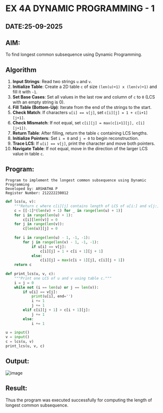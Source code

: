 # EX 4A DYNAMIC PROGRAMMING - 1
## DATE:25-09-2025
## AIM:
To find longest common subsequence using Dynamic Programming.


## Algorithm

1. **Input Strings**: Read two strings `u` and `v`.
2. **Initialize Table**: Create a 2D table `c` of size `(len(u)+1) x (len(v)+1)` and fill it with `-1`.
3. **Set Base Cases**: Set all values in the last row and column of `c` to `0` (LCS with an empty string is 0).
4. **Fill Table (Bottom-Up)**: Iterate from the end of the strings to the start.
5. **Check Match**: If characters `u[i] == v[j]`, set `c[i][j] = 1 + c[i+1][j+1]`.
6. **Check Mismatch**: If not equal, set `c[i][j] = max(c[i+1][j], c[i][j+1])`.
7. **Return Table**: After filling, return the table `c` containing LCS lengths.
8. **Initialize Pointers**: Set `i = 0` and `j = 0` to begin reconstruction.
9. **Trace LCS**: If `u[i] == v[j]`, print the character and move both pointers.
10. **Navigate Table**: If not equal, move in the direction of the larger LCS value in table `c`.

## Program:
```
Program to implement the longest common subsequence using Dynamic Programming
Developed by: ARSHATHA P
Register Number: 212222230012
```
```py
def lcs(u, v):
    """Return c where c[i][j] contains length of LCS of u[i:] and v[j:]."""
    c = [[-1]*(len(v) + 1) for _ in range(len(u) + 1)]
    for i in range(len(u) + 1):
        c[i][len(v)] = 0
    for j in range(len(v)):
        c[len(u)][j] = 0
 
    for i in range(len(u) - 1, -1, -1):
        for j in range(len(v) - 1, -1, -1):
            if u[i] == v[j]:
                c[i][j] = 1 + c[i + 1][j + 1]
            else:
                c[i][j] = max(c[i + 1][j], c[i][j + 1])
    return c
 
def print_lcs(u, v, c):
    """Print one LCS of u and v using table c."""
    i = j = 0
    while not (i == len(u) or j == len(v)):
        if u[i] == v[j]:
            print(u[i], end='')
            i += 1
            j += 1
        elif c[i][j + 1] > c[i + 1][j]:
            j += 1
        else:
            i += 1
 
u = input()
v = input()
c = lcs(u, v)
print_lcs(u, v, c)
```

## Output:
![image](https://github.com/user-attachments/assets/ff4be73e-3835-4fe9-976d-f71362e832a4)




## Result:
Thus the program was executed successfully for computing the length of longest common subsequence.
